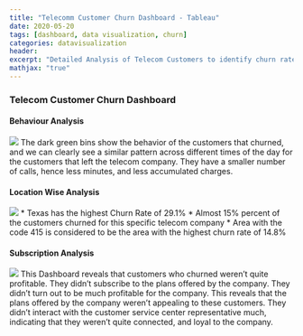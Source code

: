 ```yaml
---
title: "Telecomm Customer Churn Dashboard - Tableau"
date: 2020-05-20
tags: [dashboard, data visualization, churn]
categories: datavisualization
header:
excerpt: "Detailed Analysis of Telecom Customers to identify churn rate using data visualizations on Tableau"
mathjax: "true"
---
```




### Telecom Customer Churn Dashboard

#### Behaviour Analysis
<img src="{{ site.url }}{{ site.baseurl }}/images/telco_churn/1.png">
The dark green bins show the behavior of the customers that churned, and we can clearly see a similar pattern across different times of the day for the customers that left the telecom company. They have a smaller number of calls, hence less minutes, and less accumulated charges. 



#### Location Wise Analysis
<img src="{{ site.url }}{{ site.baseurl }}/images/telco_churn/2.png">
* Texas has the highest Churn Rate of 29.1%
* Almost 15% percent of the customers churned for this specific telecom company
* Area with the code 415 is considered to be the area with the highest churn rate of 14.8%



#### Subscription Analysis
<img src="{{ site.url }}{{ site.baseurl }}/images/telco_churn/3.png">
This Dashboard reveals that customers who churned weren’t quite profitable. They didn’t subscribe to the plans offered by the company. They didn’t turn out to be much profitable for the company. 
This reveals that the plans offered by the company weren’t appealing to these customers. They didn’t interact with the customer service center representative much, indicating that they weren’t quite connected, and loyal to the company. 
